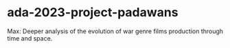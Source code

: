 # ada-2023-project-padawans
Max: Deeper analysis of the evolution of war genre films production through time and space.